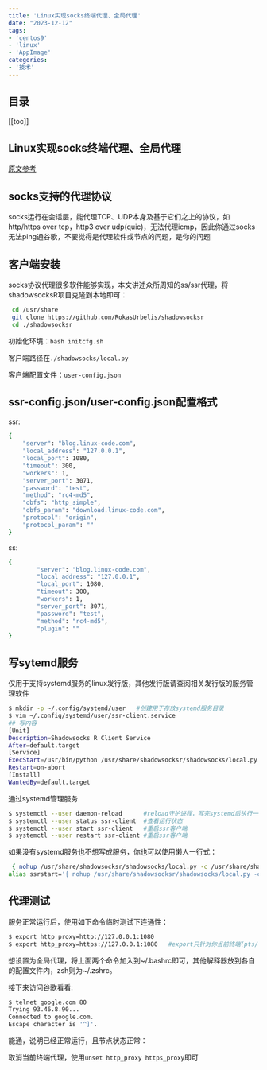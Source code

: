 ```yaml
---
title: 'Linux实现socks终端代理、全局代理'
date: "2023-12-12"
tags:
- 'centos9'
- 'linux'
- 'AppImage'
categories:
- '技术'
---
```


## 目录
[[toc]]

## Linux实现socks终端代理、全局代理
[原文参考](https://cloud.tencent.com/developer/article/1852590?ivk_sa=1024320u)


## socks支持的代理协议
socks运行在会话层，能代理TCP、UDP本身及基于它们之上的协议，如http/https over tcp，http3 over udp(quic)，无法代理icmp，因此你通过socks无法ping通谷歌，不要觉得是代理软件或节点的问题，是你的问题

## 客户端安装
socks协议代理很多软件能够实现，本文讲述众所周知的ss/ssr代理，将shadowsocksR项目克隆到本地即可：
``` bash
 cd /usr/share
 git clone https://github.com/RokasUrbelis/shadowsocksr 
 cd ./shadowsocksr
```

初始化环境：`bash initcfg.sh`

客户端路径在`./shadowsocks/local.py`

客户端配置文件：`user-config.json`

## ssr-config.json/user-config.json配置格式

ssr:
``` bash
{
    "server": "blog.linux-code.com",
    "local_address": "127.0.0.1",
    "local_port": 1080,
    "timeout": 300,
    "workers": 1,
    "server_port": 3071,
    "password": "test",
    "method": "rc4-md5",
    "obfs": "http_simple",
    "obfs_param": "download.linux-code.com",
    "protocol": "origin",
    "protocol_param": ""
}
```
ss:
``` bash
{
        "server": "blog.linux-code.com",
        "local_address": "127.0.0.1",
        "local_port": 1080,
        "timeout": 300,
        "workers": 1,
        "server_port": 3071,
        "password": "test",
        "method": "rc4-md5",
        "plugin": ""
}
```

## 写sytemd服务
仅用于支持systemd服务的linux发行版，其他发行版请查阅相关发行版的服务管理软件

``` bash
$ mkdir -p ~/.config/systemd/user   #创建用于存放systemd服务目录
$ vim ~/.config/systemd/user/ssr-client.service
## 写内容
[Unit]
Description=Shadowsocks R Client Service
After=default.target
[Service]
ExecStart=/usr/bin/python /usr/share/shadowsocksr/shadowsocks/local.py -c /usr/share/shadowsocksr/shadowsocks/user-config.json  #以你实际路径为准
Restart=on-abort
[Install]
WantedBy=default.target

```
通过systemd管理服务

``` bash
$ systemctl --user daemon-reload      #reload守护进程，写完systemd后执行一次即可，后续不需要执行
$ systemctl --user status ssr-client  #查看运行状态
$ systemctl --user start ssr-client   #重启ssr客户端
$ systemctl --user restart ssr-client #重启ssr客户端
```
如果没有systemd服务也不想写成服务，你也可以使用懒人一行式：
``` bash
 { nohup /usr/share/shadowsocksr/shadowsocks/local.py -c /usr/share/shadowsocksr/shadowsocks/user-config.json &> /dev/null; } &
alias ssrstart='{ nohup /usr/share/shadowsocksr/shadowsocks/local.py -c /usr/share/shadowsocksr/shadowsocks/user-config.json &> /dev/null; } &' 

```


## 代理测试

服务正常运行后，使用如下命令临时测试下连通性：
``` bash
$ export http_proxy=http://127.0.0.1:1080
$ export http_proxy=https://127.0.0.1:1080   #export只针对你当前终端(pts/tty)有效，莫慌
```

想设置为全局代理，将上面两个命令加入到~/.bashrc即可，其他解释器放到各自的配置文件内，zsh则为~/.zshrc。

接下来访问谷歌看看:
``` bash
$ telnet google.com 80
Trying 93.46.8.90...
Connected to google.com.
Escape character is '^]'.
```

能通，说明已经正常运行，且节点状态正常：

取消当前终端代理，使用`unset http_proxy https_proxy`即可
